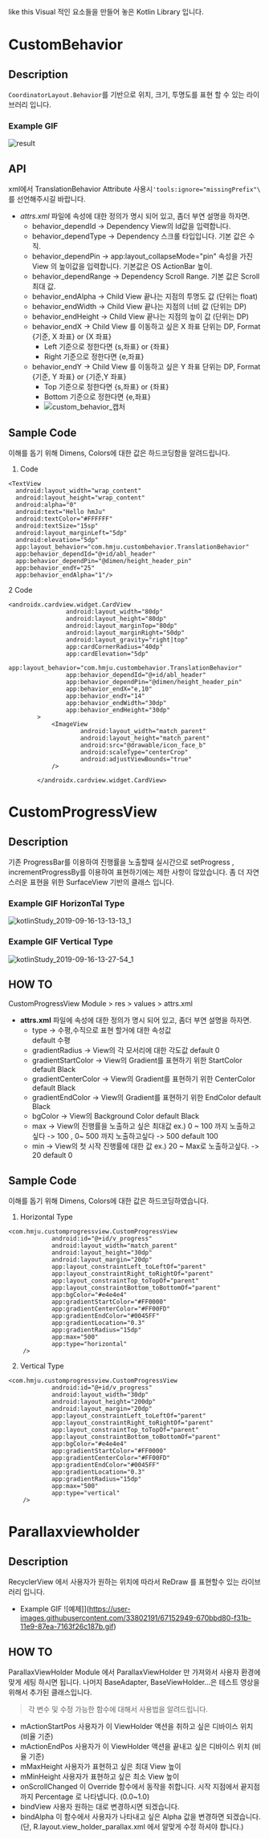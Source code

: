like this
Visual 적인 요소들을 만들어 놓은 Kotlin Library 입니다.

# CustomBehavior
## Description
`CoordinatorLayout.Behavior`를 기반으로 위치, 크기, 투명도를 표현 할 수 있는 라이브러리 입니다.

### Example GIF
![result](https://user-images.githubusercontent.com/33802191/64616773-31201300-d418-11e9-92e4-86b52c6bccdd.gif)

## API
xml에서 TranslationBehavior Attribute 사용시`'tools:ignore="missingPrefix"\` 를 선언해주시길 바랍니다.
- *attrs.xml* 파일에 속성에 대한 정의가 명시 되어 있고, 좀더 부연 설명을 하자면.
  - behavior_dependId     -> Dependency View의 Id값을 입력합니다.
  - behavior_dependType   -> Dependency 스크롤 타입입니다. 기본 값은 수직.
  - behavior_dependPin    -> app:layout_collapseMode="pin" 속성을 가진 View 의 높이값을 입력합니다. 기본값은 OS ActionBar 높이.
  - behavior_dependRange  -> Dependency Scroll Range. 기본 값은 Scroll 최대 값.
  - behavior_endAlpha     -> Child View 끝나는 지점의 투명도 값 (단위는 float)
  - behavior_endWidth     -> Child View 끝나는 지점의 너비 값 (단위는 DP)
  - behavior_endHeight    -> Child View 끝나는 지점의 높이 값 (단위는 DP)
  - behavior_endX         -> Child View 를 이동하고 싶은 X 좌표 단위는 DP, Format {기준, X 좌표} or {X 좌표}
    - Left 기준으로 정한다면 {s,좌표} or {좌표} 
    - Right 기준으로 정한다면 {e,좌표}
  - behavior_endY         -> Child View 를 이동하고 싶은 Y 좌표 단위는 DP, Format {기준, Y 좌표} or {기준,Y 좌표}
    - Top 기준으로 정한다면 {s,좌표} or {좌표} 
    - Bottom 기준으로 정한다면 {e,좌표} 
    - ![custom_behavior_캡처](https://user-images.githubusercontent.com/33802191/64620890-aa6f3400-d41f-11e9-9c88-0e53a6ee1c39.jpg)

## Sample Code 
이해를 돕기 위해 Dimens, Colors에 대한 값은 하드코딩함을 알려드립니다.

1. Code
```
<TextView
  android:layout_width="wrap_content"
  android:layout_height="wrap_content"
  android:alpha="0"
  android:text="Hello hmJu"
  android:textColor="#FFFFFF"
  android:textSize="15sp"
  android:layout_marginLeft="5dp"
  android:elevation="5dp"
  app:layout_behavior="com.hmju.custombehavior.TranslationBehavior"
  app:behavior_dependId="@+id/abl_header"
  app:behavior_dependPin="@dimen/height_header_pin"
  app:behavior_endY="25"
  app:behavior_endAlpha="1"/>
```
2 Code
```
<androidx.cardview.widget.CardView
                android:layout_width="80dp"
                android:layout_height="80dp"
                android:layout_marginTop="80dp"
                android:layout_marginRight="50dp"
                android:layout_gravity="right|top"
                app:cardCornerRadius="40dp"
                app:cardElevation="5dp"
                app:layout_behavior="com.hmju.custombehavior.TranslationBehavior"
                app:behavior_dependId="@+id/abl_header"
                app:behavior_dependPin="@dimen/height_header_pin"
                app:behavior_endX="e,10"
                app:behavior_endY="14"
                app:behavior_endWidth="30dp"
                app:behavior_endHeight="30dp"
        >
            <ImageView
                    android:layout_width="match_parent"
                    android:layout_height="match_parent"
                    android:src="@drawable/icon_face_b"
                    android:scaleType="centerCrop"
                    android:adjustViewBounds="true"
            />

        </androidx.cardview.widget.CardView>
```


# CustomProgressView

## Description
기존 ProgressBar를 이용하여 진행률을 노출할때 실시간으로 setProgress , incrementProgressBy를 이용하여 표현하기에는 제한 사항이 많았습니다. 좀 더 자연스러운 표현을 위한 SurfaceView 기반의 클래스 입니다.

### Example GIF HorizonTal Type
![kotlinStudy_2019-09-16-13-13-13_1](https://user-images.githubusercontent.com/33802191/64938322-76b96180-d898-11e9-8dbb-80461cace116.gif)
### Example GIF Vertical Type 
![kotlinStudy_2019-09-16-13-27-54_1](https://user-images.githubusercontent.com/33802191/64938324-7751f800-d898-11e9-9309-62d0f46fa420.gif)

## __HOW TO__
CustomProgressView Module > res > values > attrs.xml
  - **attrs.xml** 파일에 속성에 대한 정의가 명시 되어 있고, 좀더 부연 설명을 하자면.
    - type -> 수평,수직으로 표현 할거에 대한 속성값       
    default 수평
    - gradientRadius -> View의 각 모서리에 대한 각도값 
    default 0
    - gradientStartColor -> View의 Gradient를 표현하기 위한 StartColor 
    default Black
    - gradientCenterColor -> View의 Gradient를 표현하기 위한 CenterColor 
    default Black
    - gradientEndColor -> View의 Gradient를 표현하기 위한 EndColor 
    default Black
    - bgColor -> View의 Background Color 
    default Black
    - max -> View의 진행률을 노출하고 싶은 최대값 ex.) 0 ~ 100 까지 노출하고 싶다 -> 100 , 0~ 500 까지 노출하고싶다 -> 500 
    default 100
    - min -> View의 첫 시작 진행률에 대한 값 ex.) 20 ~ Max로 노출하고싶다. -> 20
    default 0
    
## Sample Code
이해를 돕기 위해 Dimens, Colors에 대한 값은 하드코딩하였습니다.

1. Horizontal Type
```
<com.hmju.customprogressview.CustomProgressView
            android:id="@+id/v_progress"
            android:layout_width="match_parent"
            android:layout_height="30dp"
            android:layout_margin="20dp"
            app:layout_constraintLeft_toLeftOf="parent"
            app:layout_constraintRight_toRightOf="parent"
            app:layout_constraintTop_toTopOf="parent"
            app:layout_constraintBottom_toBottomOf="parent"
            app:bgColor="#e4e4e4"
            app:gradientStartColor="#FF0000"
            app:gradientCenterColor="#FF00FD"
            app:gradientEndColor="#0045FF"
            app:gradientLocation="0.3"
            app:gradientRadius="15dp"
            app:max="500"
            app:type="horizontal"
    />
```
2. Vertical Type
```
<com.hmju.customprogressview.CustomProgressView
            android:id="@+id/v_progress"
            android:layout_width="30dp"
            android:layout_height="200dp"
            android:layout_margin="20dp"
            app:layout_constraintLeft_toLeftOf="parent"
            app:layout_constraintRight_toRightOf="parent"
            app:layout_constraintTop_toTopOf="parent"
            app:layout_constraintBottom_toBottomOf="parent"
            app:bgColor="#e4e4e4"
            app:gradientStartColor="#FF0000"
            app:gradientCenterColor="#FF00FD"
            app:gradientEndColor="#0045FF"
            app:gradientLocation="0.3"
            app:gradientRadius="15dp"
            app:max="500"
            app:type="vertical"
    />
```

# Parallaxviewholder

## Description
RecyclerView 에서 사용자가 원하는 위치에 따라서 ReDraw 를 표현할수 있는 라이브러리 입니다.
- Example GIF
![예제]](https://user-images.githubusercontent.com/33802191/67152949-670bbd80-f31b-11e9-87ea-7163f26c187b.gif)

## HOW TO
ParallaxViewHolder Module 에서 ParallaxViewHolder 만 가져와서 사용자 환경에 맞게 세팅 하시면 됩니다. 나머지 BaseAdapter, BaseViewHolder...은 테스트 영상을 위해서 추가된 클래스입니다. 

> 각 변수 및 수정 가능한 함수에 대해서 사용법을 알려드립니다.
- mActionStartPos   사용자가 이 ViewHolder 액션을 취하고 싶은 디바이스 위치 (비율 기준)
- mActionEndPos     사용자가 이 ViewHolder 액션을 끝내고 싶은 디바이스 위치 (비율 기준)
- mMaxHeight        사용자가 표현하고 싶은 최대 View 높이
- mMinHeight        사용자가 표현하고 싶은 최소 View 높이
- onScrollChanged   이 Override 함수에서 동작을 취합니다.
    시작 지점에서 끝지점까지 Percentage 로 나타냅니다. (0.0~1.0)
- bindView          사용자 원하는 대로 변경하시면 되겠습니다.
- bindAlpha         이 함수에서 사용자가 나타내고 싶은 Alpha 값을 변경하면 되겠습니다.
  (단, R.layout.view_holder_parallax.xml 에서 알맞게 수정 하셔야 합니다.)
